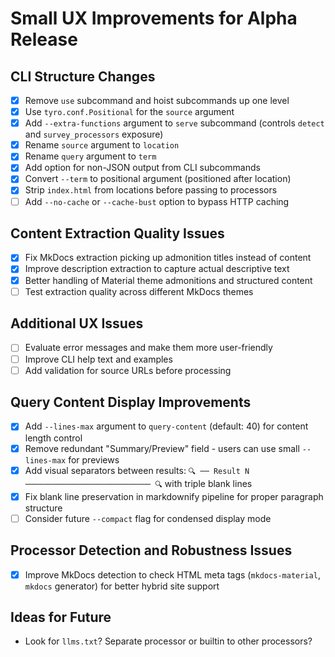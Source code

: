# Small UX Improvements for Alpha Release

## CLI Structure Changes
- [x] Remove `use` subcommand and hoist subcommands up one level
- [x] Use `tyro.conf.Positional` for the `source` argument
- [x] Add `--extra-functions` argument to `serve` subcommand (controls `detect` and `survey_processors` exposure)
- [x] Rename `source` argument to `location`
- [x] Rename `query` argument to `term`
- [x] Add option for non-JSON output from CLI subcommands
- [x] Convert `--term` to positional argument (positioned after location)
- [x] Strip `index.html` from locations before passing to processors
- [ ] Add `--no-cache` or `--cache-bust` option to bypass HTTP caching

## Content Extraction Quality Issues
- [x] Fix MkDocs extraction picking up admonition titles instead of content
- [x] Improve description extraction to capture actual descriptive text
- [x] Better handling of Material theme admonitions and structured content
- [ ] Test extraction quality across different MkDocs themes

## Additional UX Issues
- [ ] Evaluate error messages and make them more user-friendly
- [ ] Improve CLI help text and examples
- [ ] Add validation for source URLs before processing

## Query Content Display Improvements
- [x] Add `--lines-max` argument to `query-content` (default: 40) for content length control
- [x] Remove redundant "Summary/Preview" field - users can use small `--lines-max` for previews
- [x] Add visual separators between results: `🔍 ── Result N ──────────────────────────── 🔍` with triple blank lines
- [x] Fix blank line preservation in markdownify pipeline for proper paragraph structure
- [ ] Consider future `--compact` flag for condensed display mode

## Processor Detection and Robustness Issues
- [x] Improve MkDocs detection to check HTML meta tags (`mkdocs-material`, `mkdocs` generator) for better hybrid site support

## Ideas for Future
- Look for `llms.txt`? Separate processor or builtin to other processors?

